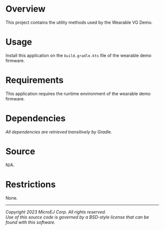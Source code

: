 # Overview

This project contains the utility methods used by the Wearable VG Demo.

# Usage

Install this application on the `build.gradle.kts` file of the wearable demo firmware.

# Requirements

This application requires the runtime environment of the wearable demo firmware.

# Dependencies

_All dependencies are retrieved transitively by Gradle_.

# Source

N/A.

# Restrictions

None.

---
_Copyright 2023 MicroEJ Corp. All rights reserved._  
_Use of this source code is governed by a BSD-style license that can be found with this software._  
